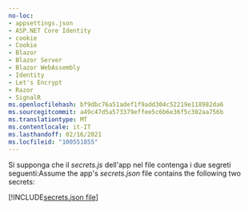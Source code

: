 ```yaml
---
no-loc:
- appsettings.json
- ASP.NET Core Identity
- cookie
- Cookie
- Blazor
- Blazor Server
- Blazor WebAssembly
- Identity
- Let's Encrypt
- Razor
- SignalR
ms.openlocfilehash: bf9dbc76a51adef1f9add304c52219e118982da6
ms.sourcegitcommit: a49c47d5a573379effee5c6b6e36f5c302aa756b
ms.translationtype: MT
ms.contentlocale: it-IT
ms.lasthandoff: 02/16/2021
ms.locfileid: "100551855"
---
```

<span data-ttu-id="98580-101">Si supponga che il *secrets.js* dell'app nel file contenga i due segreti seguenti:</span><span class="sxs-lookup"><span data-stu-id="98580-101">Assume the app's *secrets.json* file contains the following two secrets:</span></span>

[!INCLUDE[secrets.json file](secrets-json-file.md)]
